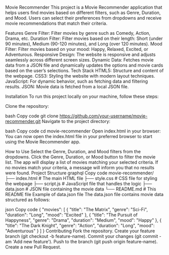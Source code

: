 Movie Recommender
This project is a Movie Recommender application that helps users find movies based on different filters, such as Genre, Duration, and Mood. Users can select their preferences from dropdowns and receive movie recommendations that match their criteria.

Features
Genre Filter: Filter movies by genre such as Comedy, Action, Drama, etc.
Duration Filter: Filter movies based on their length: Short (under 90 minutes), Medium (90-120 minutes), and Long (over 120 minutes).
Mood Filter: Filter movies based on your mood: Happy, Relaxed, Excited, or Adventurous.
Responsive Design: The website is responsive and adjusts seamlessly across different screen sizes.
Dynamic Data: Fetches movie data from a JSON file and dynamically updates the options and movie cards based on the user’s selections.
Tech Stack
HTML5: Structure and content of the webpage.
CSS3: Styling the website with modern layout techniques.
JavaScript: For dynamic behavior, such as fetching data and filtering results.
JSON: Movie data is fetched from a local JSON file.

Installation
To run this project locally on your machine, follow these steps:

Clone the repository:

bash
Copy code
git clone https://github.com/your-username/movie-recommender.git
Navigate to the project directory:

bash
Copy code
cd movie-recommender
Open index.html in your browser: You can now open the index.html file in your preferred browser to start using the Movie Recommender app.

How to Use
Select the Genre, Duration, and Mood filters from the dropdowns.
Click the Genre, Duration, or Mood button to filter the movie list.
The app will display a list of movies matching your selected criteria.
If no movies match your criteria, a message will inform you that no results were found.
Project Structure
graphql
Copy code
movie-recommender/
├── index.html           # The main HTML file
├── style.css            # CSS file for styling the webpage
├── script.js            # JavaScript file that handles the logic
├── data.json            # JSON file containing the movie data
└── README.md            # This README file
Example of data.json file
The data.json file contains movie data structured as follows:

json
Copy code
{
  "movies": [
    {
      "title": "The Matrix",
      "genre": "Sci-Fi",
      "duration": "Long",
      "mood": "Excited"
    },
    {
      "title": "The Pursuit of Happyness",
      "genre": "Drama",
      "duration": "Medium",
      "mood": "Happy"
    },
    {
      "title": "The Dark Knight",
      "genre": "Action",
      "duration": "Long",
      "mood": "Adventurous"
    }
  ]
}
Contributing
Fork the repository.
Create your feature branch (git checkout -b feature-name).
Commit your changes (git commit -am 'Add new feature').
Push to the branch (git push origin feature-name).
Create a new Pull Request.

